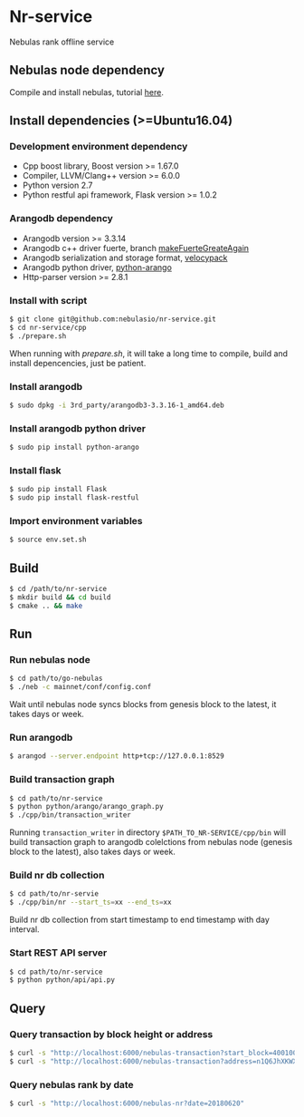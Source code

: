 # Nr-service

Nebulas rank offline service

## Nebulas node dependency

Compile and install nebulas, tutorial [here](https://github.com/nebulasio/wiki/blob/master/tutorials/%5BEnglish%5D%20Nebulas%20101%20-%2001%20Installation.md).

## Install dependencies (>=Ubuntu16.04)

### Development environment dependency

  - Cpp boost library, Boost version >= 1.67.0
  - Compiler, LLVM/Clang++ version >= 6.0.0
  - Python version 2.7
  - Python restful api framework, Flask version >= 1.0.2

### Arangodb dependency

  - Arangodb version >= 3.3.14
  - Arangodb c++ driver fuerte, branch [makeFuerteGreateAgain](https://github.com/arangodb/fuerte/tree/makeFuerteGreatAgain)
  - Arangodb serialization and storage format, [velocypack](https://github.com/arangodb/velocypack)
  - Arangodb python driver, [python-arango](https://github.com/joowani/python-arango)
  - Http-parser version >= 2.8.1
  
### Install with script

```sh
$ git clone git@github.com:nebulasio/nr-service.git
$ cd nr-service/cpp
$ ./prepare.sh
```

When running with *prepare.sh*, it will take a long time to compile, build and install depencencies, just be patient.

### Install arangodb

```sh
$ sudo dpkg -i 3rd_party/arangodb3-3.3.16-1_amd64.deb
```

### Install arangodb python driver

```sh
$ sudo pip install python-arango
```

### Install flask

```sh
$ sudo pip install Flask
$ sudo pip install flask-restful
```

### Import environment variables

```sh
$ source env.set.sh
```

## Build

```sh
$ cd /path/to/nr-service
$ mkdir build && cd build
$ cmake .. && make
```

## Run

### Run nebulas node

```sh
$ cd path/to/go-nebulas
$ ./neb -c mainnet/conf/config.conf
```
Wait until nebulas node syncs blocks from genesis block to the latest, it takes days or week.

### Run arangodb

```sh
$ arangod --server.endpoint http+tcp://127.0.0.1:8529
```

### Build transaction graph

```sh
$ cd path/to/nr-service
$ python python/arango/arango_graph.py
$ ./cpp/bin/transaction_writer
```

 Running `transaction_writer` in directory `$PATH_TO_NR-SERVICE/cpp/bin` will build transaction graph to arangodb colelctions from nebulas node (genesis block to the latest), also takes days or week.
 
 ### Build nr db collection
 
 ```sh
 $ cd path/to/nr-servie
 $ ./cpp/bin/nr --start_ts=xx --end_ts=xx
 ```
 
 Build nr db collection from start timestamp to end timestamp with day interval.
 
 ### Start REST API server
 
 ```sh
 $ cd path/to/nr-service
 $ python python/api/api.py
 ```

## Query

### Query transaction by block height or address
```sh
$ curl -s "http://localhost:6000/nebulas-transaction?start_block=400100&end_block=400200"
$ curl -s "http://localhost:6000/nebulas-transaction?address=n1Q6JhXKWXCkyvoqymN4LPd6J1tentyKRVF"
```

### Query nebulas rank by date
```sh
$ curl -s "http://localhost:6000/nebulas-nr?date=20180620"
```
